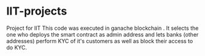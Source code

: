 # IIT-projects
Project for IIT
This code was executed in ganache blockchain .
It selects the one who deploys the smart contract as admin address and lets banks (other addresses) perform KYC of it's customers as well as block their access to do KYC.
